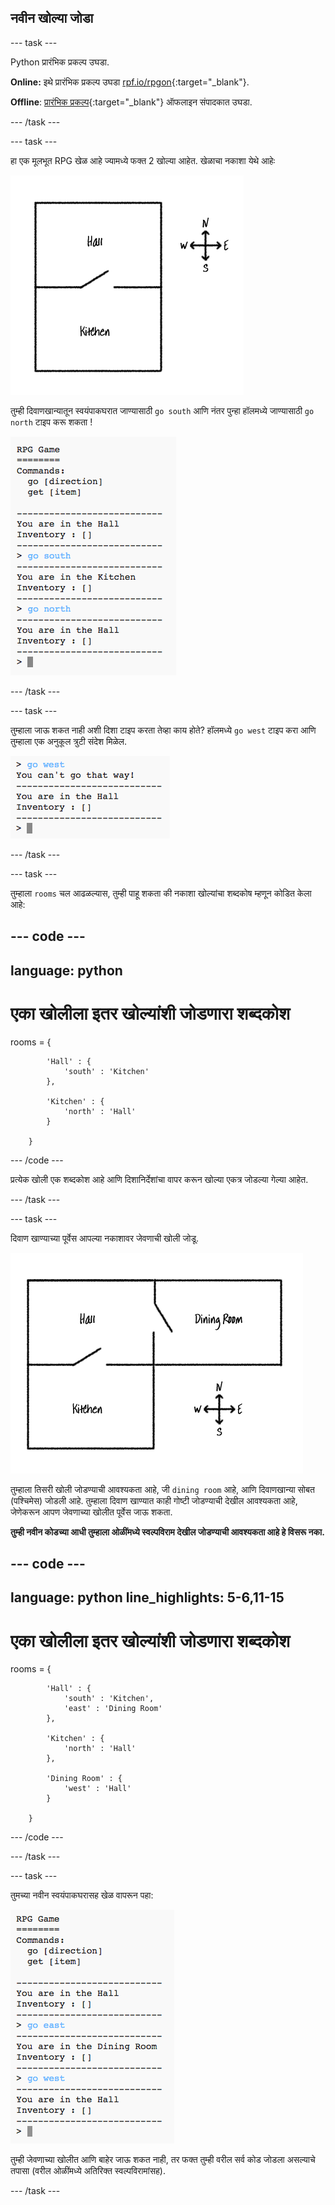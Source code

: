 ## नवीन खोल्या जोडा

--- task ---

Python प्रारंभिक प्रकल्प उघडा.

**Online:** इथे प्रारंभिक प्रकल्प उघडा [rpf.io/rpgon](https://rpf.io/rpgon){:target="_blank"}.

**Offline**: [प्रारंभिक प्रकल्प](https://rpf.io/p/mr-IN/rpg-go){:target="_blank"} ऑफलाइन संपादकात उघडा.

--- /task ---

--- task ---

हा एक मूलभूत RPG खेळ आहे ज्यामध्ये फक्त 2 खोल्या आहेत. खेळाचा नकाशा येथे आहेः

![screenshot](images/rpg-map1.png)

तुम्ही दिवाणखान्यातून स्वयंपाकघरात जाण्यासाठी `go south` आणि नंतर पुन्हा हॉलमध्ये जाण्यासाठी `go north` टाइप करू शकता !

![screenshot](images/rpg-controls.png)

--- /task ---

--- task ---

तुम्हाला जाऊ शकत नाही अशी दिशा टाइप करता तेव्हा काय होते? हॉलमध्ये `go west` टाइप करा आणि तुम्हाला एक अनुकूल त्रुटी संदेश मिळेल.

![screenshot](images/rpg-error.png)

--- /task ---

--- task ---

तुम्हाला `rooms` चल आढळल्यास, तुम्ही पाहू शकता की नकाशा खोल्यांचा शब्दकोष म्हणून कोडित केला आहे:

--- code ---
---
language: python
---
# एका खोलीला इतर खोल्यांशी जोडणारा शब्दकोश
rooms = {

            'Hall' : {
                'south' : 'Kitchen'
            },

            'Kitchen' : {
                'north' : 'Hall'
            }

        }
--- /code ---

प्रत्येक खोली एक शब्दकोश आहे आणि दिशानिर्देशांचा वापर करून खोल्या एकत्र जोडल्या गेल्या आहेत.

--- /task ---

--- task ---

दिवाण खाण्याच्या पूर्वेस आपल्या नकाशावर जेवणाची खोली जोडू.

![screenshot](images/rpg-dining.png)

तुम्हाला तिसरी खोली जोडण्याची आवश्यकता आहे, जी `dining room` आहे, आणि दिवाणखान्या सोबत (पश्चिमेस) जोडली आहे. तुम्हाला दिवाण खाण्यात काही गोष्टी जोडण्याची देखील आवश्यकता आहे, जेणेकरून आपण जेवणाच्या खोलीत पूर्वेस जाऊ शकता.

**तुम्ही नवीन कोडच्या आधी तुम्हाला ओळींमध्ये स्वल्पविराम देखील जोडण्याची आवश्यकता आहे हे विसरू नका.**

--- code ---
---
language: python
line_highlights: 5-6,11-15
---
# एका खोलीला इतर खोल्यांशी जोडणारा शब्दकोश
rooms = {

            'Hall' : {
                'south' : 'Kitchen',
                'east' : 'Dining Room'
            },

            'Kitchen' : {
                'north' : 'Hall'
            },

            'Dining Room' : {
                'west' : 'Hall'
            }

        }
--- /code ---

--- /task ---

--- task ---

तुमच्या नवीन स्वयंपाकघरासह खेळ वापरून पहा:

![screenshot](images/rpg-dining-test.png)

तुम्ही जेवणाच्या खोलीत आणि बाहेर जाऊ शकत नाही, तर फक्त तुम्ही वरील सर्व कोड जोडला असल्याचे तपासा (वरील ओळींमध्ये अतिरिक्त स्वल्पविरामांसह).

--- /task ---
